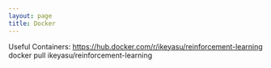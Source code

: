 ```yaml
---
layout: page
title: Docker
---
```


Useful Containers:
https://hub.docker.com/r/ikeyasu/reinforcement-learning
docker pull ikeyasu/reinforcement-learning

